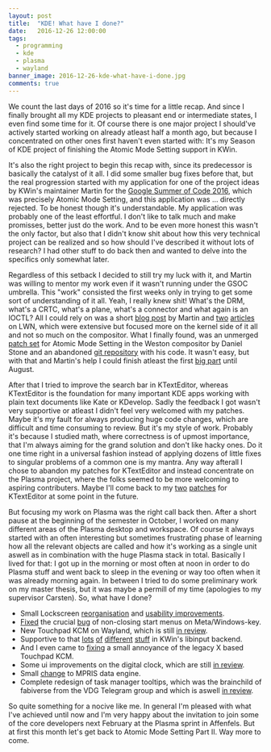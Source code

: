 ```yaml
---
layout: post
title:  "KDE! What have I done?"
date:   2016-12-26 12:00:00
tags:
  - programming
  - kde
  - plasma
  - wayland
banner_image: 2016-12-26-kde-what-have-i-done.jpg
comments: true
---
```

We count the last days of 2016 so it's time for a little recap. And since I finally brought all my KDE projects to pleasant end or intermediate states, I even find some time for it. Of course there is one major project I should've actively started working on already atleast half a month ago, but because I concentrated on other ones first haven't even started with: It's my Season of KDE project of finishing the Atomic Mode Setting support in KWin.

It's also the right project to begin this recap with, since its predecessor is basically the catalyst of it all. I did some smaller bug fixes before that, but the real progression started with my application for one of the project ideas by KWin's maintainer Martin for the [Google Summer of Code 2016][GSOC], which was precisely Atomic Mode Setting, and this application was ... directly rejected. To be honest though it's understandable. My application was probably one of the least effortful. I don't like to talk much and make promisses, better just do the work. And to be even more honest this wasn't the only factor, but also that I didn't know shit about how this very technical project can be realized and so how should I've described it without lots of research? I had other stuff to do back then and wanted to delve into the specifics only somewhat later.

Regardless of this setback I decided to still try my luck with it, and Martin was willing to mentor my work even if it wasn't running under the GSOC umbrella. This "work" consisted the first weeks only in trying to get some sort of understanding of it all. Yeah, I really knew shit! What's the DRM, what's a CRTC, what's a plane, what's a connector and what again is an IOCTL? All I could rely on was a short [blog post][mg-layered] by Martin and [two][lwn-atomic1] [articles][lwn-atomic2] on LWN, which were extensive but focused more on the kernel side of it all and not so much on the compositor. What I finally found, was an unmerged [patch set][weston-pull] for Atomic Mode Setting in the Weston compositor by Daniel Stone and an abandoned [git repository][weston-git] with his code. It wasn't easy, but with that and Martin's help I could finish atleast the first [big part][phab-ams] until August.

After that I tried to improve the search bar in KTextEditor, whereas KTextEditor is the foundation for many important KDE apps working with plain text documents like Kate or KDevelop. Sadly the feedback I got wasn't very supportive or atleast I didn't feel very welcomed with my patches. Maybe it's my fault for always producing huge code changes, which are difficult and time consuming to review. But it's my style of work. Probably it's because I studied math, where correctness is of upmost importance, that I'm always aiming for the grand solution and don't like hacky ones. Do it one time right in a universal fashion instead of applying dozens of little fixes to singular problems of a common one is my mantra. Any way afterall I chose to abandon my patches for KTextEditor and instead concentrate on the Plasma project, where the folks seemed to be more welcoming to aspiring contributers. Maybe I'll come back to my [two][kte-batch] [patches][kte-searchbar] for KTextEditor at some point in the future.

But focusing my work on Plasma was the right call back then. After a short pause at the beginning of the semester in October, I worked on many different areas of the Plasma desktop and workspace. Of course it always started with an often interesting but sometimes frustrating phase of learning how all the relevant objects are called and how it's working as a single unit aswell as in combination with the huge Plasma stack in total. Basically I lived for that: I got up in the morning or most often at noon in order to do Plasma stuff and went back to sleep in the evening or way too often when it was already morning again. In between I tried to do some preliminary work on my master thesis, but it was maybe a permill of my time (apologies to my supervisor Carsten). So, what have I done?

* Small Lockscreen [reorganisation][lockscreen-reorg] and [usability improvements][lockscreen-usability].
* [Fixed][meta-review] the crucial [bug][meta-bug] of non-closing start menus on Meta/Windows-key.
* New Touchpad KCM on Wayland, which is still [in review][touchpadkcm-review].
* Supportive to that [lots][libinput-1] [of][libinput-2] [different][libinput-3] [stuff][libinput-4] in KWin's libinput backend.
* And I even came to [fixing][touchpadkcm-Xbug] a small annoyance of the legacy X based Touchpad KCM.
* Some ui improvements on the digital clock, which are still [in review][digitalclock-review].
* Small [change][mpris] to MPRIS data engine.
* Complete redesign of task manager tooltips, which was the brainchild of fabiverse from the VDG Telegram group and which is aswell [in review][taskmanagertooltips-review].

So quite something for a nocive like me. In general I'm pleased with what I've achieved until now and I'm very happy about the invitation to join some of the core developers next February at the Plasma sprint in Affenfels. But at first this month let's get back to Atomic Mode Setting Part II. Way more to come.

[GSOC]: https://summerofcode.withgoogle.com/archive/2016/organizations/5267579820048384/
[mg-layered]: https://blog.martin-graesslin.com/blog/2015/08/layered-compositing/
[lwn-atomic1]: https://lwn.net/Articles/653071/
[lwn-atomic2]: https://lwn.net/Articles/653466/
[weston-pull]: https://lists.freedesktop.org/archives/wayland-devel/2015-June/022848.html
[weston-git]: https://git.collabora.com/cgit/user/daniels/weston.git/?h=wip/atomic
[phab-ams]: https://phabricator.kde.org/D2370
[kte-batch]: https://git.reviewboard.kde.org/r/128850/
[kte-searchbar]: https://git.reviewboard.kde.org/r/128894/
[lockscreen-reorg]: https://phabricator.kde.org/D3034
[lockscreen-usability]: https://phabricator.kde.org/D3055
[meta-bug]: https://bugs.kde.org/show_bug.cgi?id=367685
[meta-review]: https://git.reviewboard.kde.org/r/129204/
[touchpadkcm-review]: https://phabricator.kde.org/D3617
[libinput-1]: https://phabricator.kde.org/D3430
[libinput-2]: https://phabricator.kde.org/D3460
[libinput-3]: https://phabricator.kde.org/D3479
[libinput-4]: https://phabricator.kde.org/D3590
[touchpadkcm-Xbug]: https://phabricator.kde.org/D3324
[digitalclock-review]: https://phabricator.kde.org/D3630
[mpris]: https://phabricator.kde.org/D3667
[taskmanagertooltips-review]: https://phabricator.kde.org/D3738

